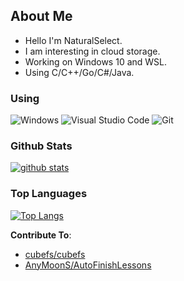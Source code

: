<!--
**NaturalSelect/NaturalSelect** is a ✨ _special_ ✨ repository because its `README.md` (this file) appears on your GitHub profile.

Here are some ideas to get you started:

- 🔭 I’m currently working on ...
- 🌱 I’m currently learning ...
- 👯 I’m looking to collaborate on ...
- 🤔 I’m looking for help with ...
- 💬 Ask me about ...
- 📫 How to reach me: ...
- 😄 Pronouns: ...
- ⚡ Fun fact: ...
-->

## About Me

* Hello I'm NaturalSelect.
* I am interesting in cloud storage.
* Working on Windows 10 and WSL.
* Using C/C++/Go/C#/Java.

### Using

![Windows](https://img.shields.io/badge/-Windows-0078D6?style=flat-square&logo=windows&logoColor=white)
![Visual Studio Code](https://img.shields.io/badge/-Visual_Studio_Code-007ACC?style=flat-square&logo=visual-studio-code&logoColor=white)
![Git](https://img.shields.io/badge/-Git-F05032?style=flat-square&logo=git&logoColor=white)

### Github Stats

[![github stats](https://github-readme-stats.vercel.app/api?username=NaturalSelect&count_private=true&line_height=28&hide_rank=false&theme=radical)](https://github.com/anuraghazra/github-readme-stats)


### Top Languages

[![Top Langs](https://github-readme-stats.vercel.app/api/top-langs?username=NaturalSelect&layout=compact&langs_count=14&hide=stylus,smarty,javascript,html,css,smalltalk&count_private=true&theme=radical)](https://github.com/anuraghazra/github-readme-stats)

**Contribute To**:

* [cubefs/cubefs](https://github.com/cubefs/cubefs)
* [AnyMoonS/AutoFinishLessons](https://github.com/AnyMoonS/AutoFinishLessons)
